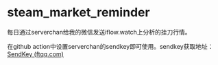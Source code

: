 # steam_market_reminder
每日通过serverchan给我的微信发送iflow.watch上分析的挂刀行情。

在github action中设置serverchan的sendkey即可使用。sendkey获取地址：[SendKey (ftqq.com)](https://sct.ftqq.com/sendkey)
